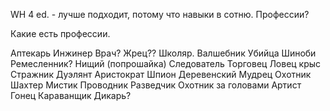 
WH 4 ed. - лучше подходит, потому что навыки в сотню. 
Профессии?


Какие есть профессии. 


Аптекарь
Инжинер
Врач?
Жрец??
Школяр.
Валшебник
Убийца Шиноби
Ремесленник?
Нищий (попрошайка)
Следователь
Торговец
Ловец крыс
Стражник
Дуэлянт
Аристократ
Шпион
Деревенский Мудрец
Охотник
Шахтер
Мистик
Проводник
Разведчик
Охотник за головами
Артист
Гонец
Караванщик
Дикарь?





